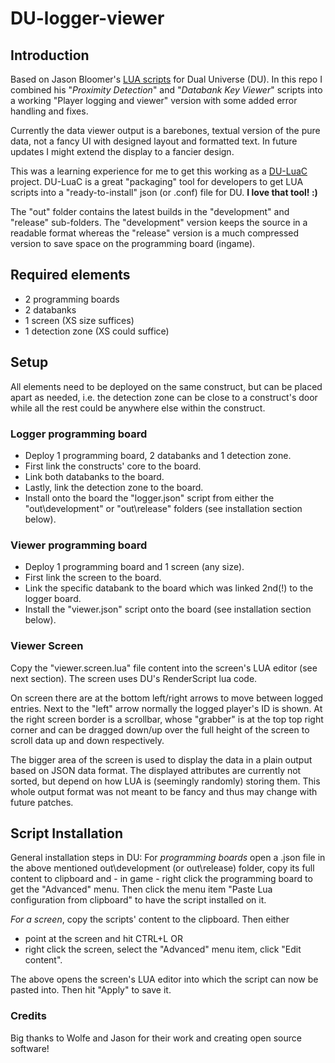 # DU-logger-viewer

## Introduction

Based on Jason Bloomer's [LUA scripts](https://github.com/Jason-Bloomer/DU-Lua-Scripts) for Dual Universe (DU).
In this repo I combined his "*Proximity Detection*" and "*Databank Key Viewer*"
scripts into a working "Player logging and viewer" version with some added
error handling and fixes.

Currently the data viewer output is a barebones, textual version of
the pure data, not a fancy UI with designed layout and formatted text.
In future updates I might extend the display to a fancier design.

This was a learning experience for me to get this working as a
[DU-LuaC](https://github.com/wolfe-labs/DU-LuaC) project.
DU-LuaC is a great "packaging" tool for developers to get LUA scripts
into a "ready-to-install" json (or .conf) file for DU.
**I love that tool! :)**

The "out" folder contains the latest builds in the "development"
and "release" sub-folders. The "development" version keeps the source
in a readable format whereas the "release" version is a much compressed
version to save space on the programming board (ingame).

## Required elements

- 2 programming boards
- 2 databanks
- 1 screen (XS size suffices)
- 1 detection zone (XS could suffice)

## Setup

All elements need to be deployed on the same construct, but can be
placed apart as needed, i.e. the detection zone can be close
to a construct's door while all the rest could be anywhere else
within the construct.

### Logger programming board

- Deploy 1 programming board, 2 databanks and 1 detection zone.
- First link the constructs' core to the board.
- Link both databanks to the board.
- Lastly, link the detection zone to the board.
- Install onto the board the "logger.json" script from either
the "out\development" or "out\release" folders (see installation section below).

### Viewer programming board

- Deploy 1 programming board and 1 screen (any size).
- First link the screen to the board.
- Link the specific databank to the board which was linked 2nd(!) to the logger board.
- Install the "viewer.json" script onto the board (see installation section below).

### Viewer Screen

Copy the "viewer.screen.lua" file content into the screen's LUA editor
(see next section). The screen uses DU's RenderScript lua code.

On screen there are at the bottom left/right arrows to move between logged
entries. Next to the "left" arrow normally the logged player's ID is shown.
At the right screen border is a scrollbar, whose "grabber" is at the top
top right corner and can be dragged down/up over the full height of the screen
to scroll data up and down respectively.

The bigger area of the screen is used to display the data in a plain
output based on JSON data format.
The displayed attributes are currently not sorted, but depend on how
LUA is (seemingly randomly) storing them.
This whole output format was not meant to be fancy and thus may change
with future patches.

## Script Installation

General installation steps in DU:
For *programming boards* open a .json file in the above mentioned out\development
(or out\release) folder, copy its full content to clipboard and - in game - right
click the programming board to get the "Advanced" menu. Then click the menu item
"Paste Lua configuration from clipboard" to have the script installed on it.

*For a screen*, copy the scripts' content to the clipboard.
Then either

- point at the screen and hit CTRL+L
OR
- right click the screen, select the "Advanced" menu item, click "Edit content".

The above opens the screen's LUA editor into which the script can now be
pasted into. Then hit "Apply" to save it.

### Credits

Big thanks to Wolfe and Jason for their work and creating open source software!
